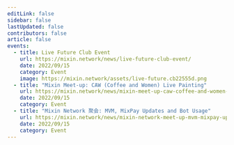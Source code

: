 ```yaml
---
editLink: false
sidebar: false
lastUpdated: false
contributors: false
article: false
events:
  - title: Live Future Club Event
    url: https://mixin.network/news/live-future-club-event/
    date: 2022/09/15
    category: Event
    image: https://mixin.network/assets/live-future.cb22555d.png
  - title: "Mixin Meet-up: CAW (Coffee and Women) Live Painting"
    url: https://mixin.network/news/mixin-meet-up-caw-coffee-and-women-live-painting/
    date: 2022/09/15
    category: Event
  - title: "Mixin Network 聚会: MVM, MixPay Updates and Bot Usage"
    url: https://mixin.network/news/mixin-network-meet-up-mvm-mixpay-updates-and-bot-usage/
    date: 2022/09/15
    category: Event
---
```


<home-slogan />

<home-stat />

<home-features />

<home-hlight-entries />

<home-wallets />

<home-events />

